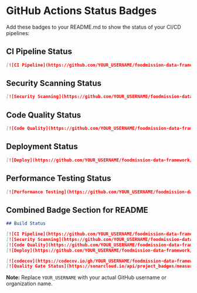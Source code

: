 # GitHub Actions Status Badges

Add these badges to your README.md to show the status of your CI/CD pipelines:

## CI Pipeline Status
```markdown
[![CI Pipeline](https://github.com/YOUR_USERNAME/foodmission-data-framework/actions/workflows/ci.yml/badge.svg)](https://github.com/YOUR_USERNAME/foodmission-data-framework/actions/workflows/ci.yml)
```

## Security Scanning Status
```markdown
[![Security Scanning](https://github.com/YOUR_USERNAME/foodmission-data-framework/actions/workflows/security.yml/badge.svg)](https://github.com/YOUR_USERNAME/foodmission-data-framework/actions/workflows/security.yml)
```

## Code Quality Status
```markdown
[![Code Quality](https://github.com/YOUR_USERNAME/foodmission-data-framework/actions/workflows/code-quality.yml/badge.svg)](https://github.com/YOUR_USERNAME/foodmission-data-framework/actions/workflows/code-quality.yml)
```

## Deployment Status
```markdown
[![Deploy](https://github.com/YOUR_USERNAME/foodmission-data-framework/actions/workflows/deploy.yml/badge.svg)](https://github.com/YOUR_USERNAME/foodmission-data-framework/actions/workflows/deploy.yml)
```

## Performance Testing Status
```markdown
[![Performance Testing](https://github.com/YOUR_USERNAME/foodmission-data-framework/actions/workflows/performance.yml/badge.svg)](https://github.com/YOUR_USERNAME/foodmission-data-framework/actions/workflows/performance.yml)
```

## Combined Badge Section for README
```markdown
## Build Status

[![CI Pipeline](https://github.com/YOUR_USERNAME/foodmission-data-framework/actions/workflows/ci.yml/badge.svg)](https://github.com/YOUR_USERNAME/foodmission-data-framework/actions/workflows/ci.yml)
[![Security Scanning](https://github.com/YOUR_USERNAME/foodmission-data-framework/actions/workflows/security.yml/badge.svg)](https://github.com/YOUR_USERNAME/foodmission-data-framework/actions/workflows/security.yml)
[![Code Quality](https://github.com/YOUR_USERNAME/foodmission-data-framework/actions/workflows/code-quality.yml/badge.svg)](https://github.com/YOUR_USERNAME/foodmission-data-framework/actions/workflows/code-quality.yml)
[![Deploy](https://github.com/YOUR_USERNAME/foodmission-data-framework/actions/workflows/deploy.yml/badge.svg)](https://github.com/YOUR_USERNAME/foodmission-data-framework/actions/workflows/deploy.yml)

[![codecov](https://codecov.io/gh/YOUR_USERNAME/foodmission-data-framework/branch/main/graph/badge.svg)](https://codecov.io/gh/YOUR_USERNAME/foodmission-data-framework)
[![Quality Gate Status](https://sonarcloud.io/api/project_badges/measure?project=foodmission-data-framework&metric=alert_status)](https://sonarcloud.io/dashboard?id=foodmission-data-framework)
```

**Note:** Replace `YOUR_USERNAME` with your actual GitHub username or organization name.